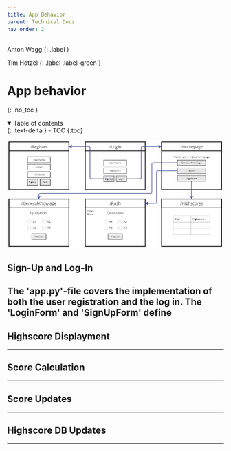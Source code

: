 ```yaml
---
title: App Behavior
parent: Technical Docs
nav_order: 2
---
```


Anton Wagg
{: .label }

Tim Hötzel
{: .label .label-green }

# App behavior
{: .no_toc }

<details open markdown="block">
  <summary>
    Table of contents
  </summary>
  {: .text-delta }
- TOC
{:toc}
</details>

![Alt text](../assets/images/storyboard.JPG)
## Sign-Up and Log-In
The 'app.py'-file covers the implementation of both the user registration and the log in. The 'LoginForm' and 'SignUpForm' define 
---

## Highscore Displayment

---

## Score Calculation

---

## Score Updates

---

## Highscore DB Updates

---



